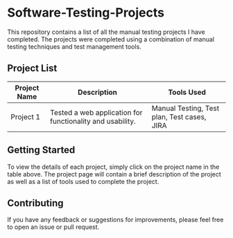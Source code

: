# Software-Testing-Projects

This repository contains a list of all the manual testing projects I have completed. The projects were completed using a combination of manual testing techniques and test management tools. 

## Project List
| Project Name | Description | Tools Used |
|--------------|-------------|------------|
| Project 1    | Tested a web application for functionality and usability. | Manual Testing, Test plan, Test cases, JIRA |

## Getting Started

To view the details of each project, simply click on the project name in the table above. The project page will contain a brief description of the project as well as a list of tools used to complete the project.

## Contributing

If you have any feedback or suggestions for improvements, please feel free to open an issue or pull request.

